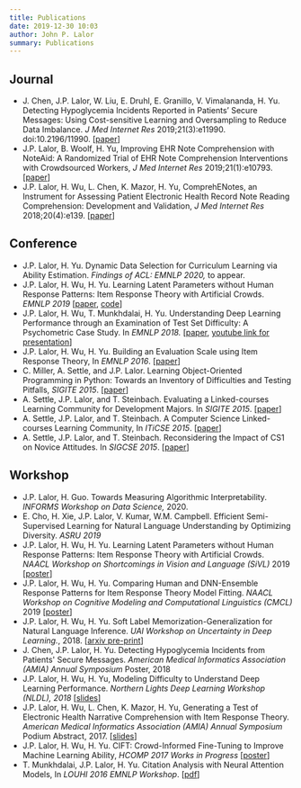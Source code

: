 ```yaml
---
title: Publications
date: 2019-12-30 10:03
author: John P. Lalor
summary: Publications
---
```


## Journal 

- J. Chen, J.P. Lalor, W. Liu, E. Druhl, E. Granillo, V. Vimalananda, H. Yu. Detecting Hypoglycemia Incidents Reported in Patients’ Secure Messages: Using Cost-sensitive Learning and Oversampling to Reduce Data Imbalance. *J Med Internet Res* 2019;21(3):e11990. doi:10.2196/11990. [[paper][jmir hypo 2019]]
- J.P. Lalor, B. Woolf, H. Yu, Improving EHR Note Comprehension with NoteAid: A Randomized Trial of EHR Note Comprehension Interventions with Crowdsourced Workers, *J Med Internet Res* 2019;21(1):e10793. [[paper][jmir2019]]
- J.P. Lalor, H. Wu, L. Chen, K. Mazor, H. Yu, ComprehENotes, an Instrument for Assessing Patient Electronic Health Record Note Reading Comprehension: Development and Validation, *J Med Internet Res* 2018;20(4):e139. [[paper][jmir2018]]


## Conference 

- J.P. Lalor, H. Yu. Dynamic Data Selection for Curriculum Learning via Ability Estimation. *Findings of ACL: EMNLP 2020,* to appear.
- J.P. Lalor, H. Wu, H. Yu. Learning Latent Parameters without Human Response Patterns: Item Response Theory with Artificial Crowds. *EMNLP 2019* [[paper][emnlp2019], [code][emnlp2019-github]]
- J.P. Lalor, H. Wu, T. Munkhdalai, H. Yu. Understanding Deep Learning Performance through an Examination of Test Set Difficulty: A Psychometric Case Study. In *EMNLP 2018.* [[paper][emnlp2018], [youtube link for presentation][emnlp2018-youtube]]
- J.P. Lalor, H. Wu, H. Yu. Building an Evaluation Scale using Item Response Theory, In *EMNLP 2016*. [[paper][emnlp2016]]
- C. Miller, A. Settle, and J.P. Lalor. Learning Object-Oriented Programming in Python: Towards an Inventory of Difficulties and Testing Pitfalls, *SIGITE 2015*. [[paper][miller2015sigite]]
- A. Settle, J.P. Lalor, and T. Steinbach. Evaluating a Linked-courses Learning Community for Development Majors. In *SIGITE 2015*. [[paper][settle2015sigite]]
- A. Settle, J.P. Lalor, and T. Steinbach. A Computer Science Linked-courses Learning Community, In *ITiCSE 2015*. [[paper][iticse2015]]
- A. Settle, J.P. Lalor, and T. Steinbach. Reconsidering the Impact of CS1 on Novice Attitudes. In *SIGCSE 2015*. [[paper][sigcse2015]]


## Workshop 

- J.P. Lalor, H. Guo. Towards Measuring Algorithmic Interpretability. *INFORMS Workshop on Data Science,* 2020.
- E. Cho, H. Xie, J.P. Lalor, V. Kumar, W.M. Campbell. Efficient Semi-Supervised Learning for Natural Language Understanding by Optimizing Diversity. *ASRU 2019*
- J.P. Lalor, H. Wu, H. Yu. Learning Latent Parameters without Human Response Patterns: Item Response Theory with Artificial Crowds. *NAACL Workshop on Shortcomings in Vision and Language (SiVL)* 2019 [[poster][sivl-poster]]
- J.P. Lalor, H. Wu, H. Yu. Comparing Human and DNN-Ensemble Response Patterns for Item Response Theory Model Fitting. *NAACL Workshop on Cognitive Modeling and Computational Linguistics (CMCL)* 2019 [[poster][cmcl-poster]] 
- J.P. Lalor, H. Wu, H. Yu. Soft Label Memorization-Generalization for Natural Language Inference. *UAI Workshop on Uncertainty in Deep Learning.*, 2018. [[arxiv pre-print][slmg-arxiv]]
- J. Chen, J.P. Lalor, H. Yu. Detecting Hypoglycemia Incidents from Patients' Secure Messages. *American Medical Informatics Association (AMIA) Annual Symposium* Poster, 2018
- J.P. Lalor, H. Wu, H. Yu, Modeling Difficulty to Understand Deep Learning Performance. *Northern Lights Deep Learning Workshop (NLDL), 2018* [[slides][nldl2018]]
- J.P. Lalor, H. Wu, L. Chen, K. Mazor, H. Yu, Generating a Test of Electronic Health Narrative Comprehension with Item Response Theory. *American Medical Informatics Association (AMIA) Annual Symposium* Podium Abstract, 2017. [[slides][amia2017-slides]]
- J.P. Lalor, H. Wu, H. Yu. CIFT: Crowd-Informed Fine-Tuning to Improve Machine Learning Ability, *HCOMP 2017 Works in Progress* [[poster][hcomp2017]]
- T. Munkhdalai, J.P. Lalor, H. Yu. Citation Analysis with Neural Attention Models, In *LOUHI 2016 EMNLP Workshop*. [[pdf][louhi2016]]



[amia2018]: ./amia18
[comprehenotes-page]:./ehr
[irt-page]:./irt

[emnlp2019]:https://www.aclweb.org/anthology/D19-1434/ 
[emnlp2019-github]:https://github.com/jplalor/py-irt
[slmg-arxiv]:https://arxiv.org/abs/1702.08563
[sivl-poster]:/pdf/sivl19_irt.pdf
[cmcl-poster]:/pdf/cmcl19_irt.pdf
[jmir hypo 2019]:https://www.jmir.org/2019/3/e11990/
[jmir2019]:https://www.jmir.org/2019/1/e10793/ 
[jmir2018]:https://www.jmir.org/2018/4/e139/
[nldl2018]:/pdf/lalor_nldl.pdf
[emnlp2018]:https://www.aclweb.org/anthology/D18-1500/ 
[emnlp2018-youtube]:https://www.youtube.com/watch?v=4FZYB-YvV7k
[hcomp2017]:/pdf/cift_hcomp2017.pdf
[amia2017-slides]:/pdf/amia_ehr_2017.pdf
[emnlp2016]:https://www.aclweb.org/anthology/D16-1062/
[louhi2016]:http://www.aclweb.org/anthology/W/W16/W16-6109.pdf
[miller2015sigite]:http://dl.acm.org/citation.cfm?id=2808017
[settle2015sigite]:http://dl.acm.org/citation.cfm?id=2808031
[iticse2015]:http://dl.acm.org/citation.cfm?id=2729094.2742621
[sigcse2015]:http://dl.acm.org/citation.cfm?id=2677235

